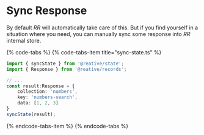 # Sync Response

By default _RR_ will automatically take care of this. But if you find yourself in a situation where you need, you can manually sync some response into _RR_ internal store.

{% code-tabs %}
{% code-tabs-item title="sync-state.ts" %}
```typescript
import { syncState } from '@reative/state';
import { Response } from '@reative/records';

// ...
const result:Response = {
    collection: 'numbers',
    key: 'numbers-search',
    data: [1, 2, 3]
}
syncState(result);
```
{% endcode-tabs-item %}
{% endcode-tabs %}



